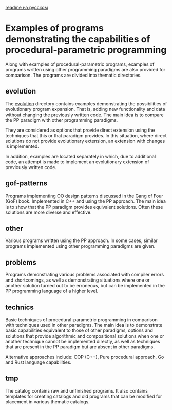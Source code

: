 [readme на русском](readme-ru.md)

# Examples of programs demonstrating the capabilities of procedural-parametric programming

Along with examples of procedural-parametric programs, examples of programs written using other programming paradigms are also provided for comparison. The programs are divided into thematic directories.

## evolution

The [evolution](evolution) directory contains examples demonstrating the possibilities of evolutionary program expansion. That is, adding new functionality and data without changing the previously written code. The main idea is to compare the PP paradigm with other programming paradigms.

They are considered as options that provide direct extension using the techniques that this or that paradigm provides. In this situation, where direct solutions do not provide evolutionary extension, an extension with changes is implemented.

In addition, examples are located separately in which, due to additional code, an attempt is made to implement an evolutionary extension of previously written code.

## gof-patterns

Programs implementing OO design patterns discussed in the Gang of Four (GoF) book. Implemented in C++ and using the PP approach. The main idea is to show that the PP paradigm provides equivalent solutions. Often these solutions are more diverse and effective.

## other

Various programs written using the PP approach. In some cases, similar programs implemented using other programming paradigms are given.

## problems

Programs demonstrating various problems associated with compiler errors and shortcomings, as well as demonstrating situations where one or another solution turned out to be erroneous, but can be implemented in the PP programming language of a higher level.

## technics

Basic techniques of procedural-parametric programming in comparison with techniques used in other paradigms. The main idea is to demonstrate basic capabilities equivalent to those of other paradigms, options and solutions that provide algorithmic and compositional solutions when one or another technique cannot be implemented directly, as well as techniques that are present in the PP paradigm but are absent in other paradigms.

Alternative approaches include: OOP (C++), Pure procedural approach, Go and Rust language capabilities.

## tmp
The catalog contains raw and unfinished programs. It also contains templates for creating catalogs and old programs that can be modified for placement in various thematic catalogs.
